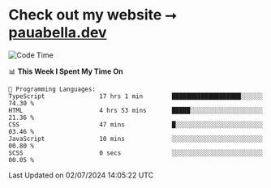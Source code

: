 # Check out my website ⭢ [pauabella.dev](https://pauabella.dev)

<!--START_SECTION:waka-->
![Code Time](http://img.shields.io/badge/Code%20Time-3%2C518%20hrs%2052%20mins-blue)

📊 **This Week I Spent My Time On** 

```text
💬 Programming Languages: 
TypeScript               17 hrs 1 min        ███████████████████░░░░░░   74.30 % 
HTML                     4 hrs 53 mins       █████░░░░░░░░░░░░░░░░░░░░   21.36 % 
CSS                      47 mins             █░░░░░░░░░░░░░░░░░░░░░░░░   03.46 % 
JavaScript               10 mins             ░░░░░░░░░░░░░░░░░░░░░░░░░   00.80 % 
SCSS                     0 secs              ░░░░░░░░░░░░░░░░░░░░░░░░░   00.05 % 
```


 Last Updated on 02/07/2024 14:05:22 UTC
<!--END_SECTION:waka-->
